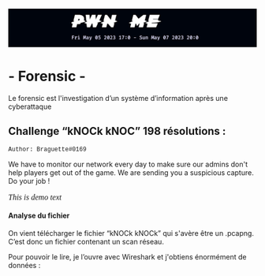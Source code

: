 <p align="center">
  <img src="./scr/images/titre.png" />
</p>

# - Forensic -

Le forensic est l'investigation d’un système d’information après une cyberattaque

## Challenge “kNOCk kNOC” 198 résolutions :

<p style="font-family: Courier New; font-size: 12px;">
Author: Braguette#0169

We have to monitor our network every day to make sure our admins don't help players get out of the game. We are sending you a suspicious capture. Do your job !
</p>

<p style = "font-family:georgia,garamond,serif;font-size:16px;font-style:italic;">
         This is demo text
</p>

#### Analyse du fichier

On vient télécharger le fichier “kNOCk kNOCk” qui s'avère être un .pcapng. C’est donc un fichier contenant un scan réseau.

Pour pouvoir le lire, je l’ouvre avec Wireshark et j'obtiens énormément de données :